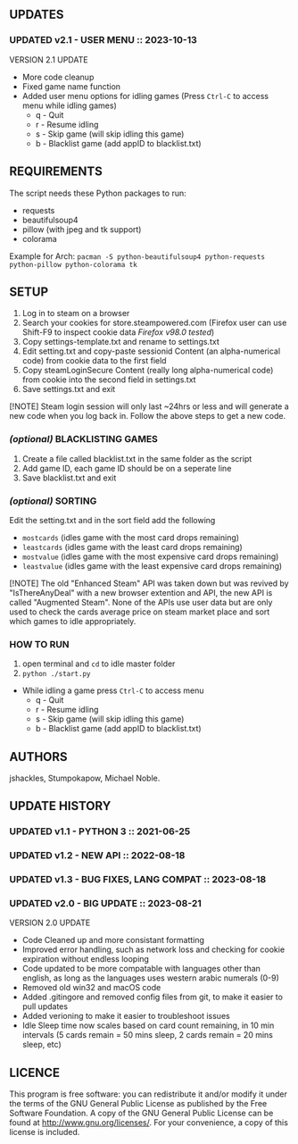## UPDATES

### UPDATED v2.1 - USER MENU :: 2023-10-13

VERSION 2.1 UPDATE
 * More code cleanup
 * Fixed game name function
 * Added user menu options for idling games (Press `Ctrl-C` to access menu while idling games)
 	* q - Quit
 	* r - Resume idling
 	* s - Skip game (will skip idling this game)
 	* b - Blacklist game (add appID to blacklist.txt)

## REQUIREMENTS

The script needs these Python packages to run:
 * requests
 * beautifulsoup4
 * pillow (with jpeg and tk support)
 * colorama

Example for Arch:
`pacman -S python-beautifulsoup4 python-requests python-pillow python-colorama tk`

## SETUP
1. Log in to steam on a browser
2. Search your cookies for store.steampowered.com (Firefox user can use Shift-F9 to inspect cookie data _Firefox v98.0 tested_)
3. Copy settings-template.txt and rename to settings.txt
4. Edit setting.txt and copy-paste sessionid Content (an alpha-numerical code) from cookie data to the first field
5. Copy steamLoginSecure Content (really long alpha-numerical code) from cookie into the second field in settings.txt
6. Save settings.txt and exit

[!NOTE]
Steam login session will only last ~24hrs or less and will generate a new code when you log back in. Follow the above steps to get a new code.

### _(optional)_ BLACKLISTING GAMES
1. Create a file called blacklist.txt in the same folder as the script
2. Add game ID, each game ID should be on a seperate line
3. Save blacklist.txt and exit

### _(optional)_ SORTING
Edit the setting.txt and in the sort field add the following

 * `mostcards`     (idles game with the most card drops remaining)
 * `leastcards`    (idles game with the least card drops remaining)
 * `mostvalue`     (idles game with the most expensive card drops remaining)
 * `leastvalue`    (idles game with the least expensive card drops remaining)

[!NOTE]
The old "Enhanced Steam" API was taken down but was revived by "IsThereAnyDeal" with a new browser extention and API, the new API is called "Augmented Steam". None of the APIs use user data but are only used to check the cards average price on steam market place and sort which games to idle appropriately.

### HOW TO RUN
1. open terminal and `cd` to idle master folder
2. `python ./start.py`

* While idling a game press `Ctrl-C` to access menu
  * q - Quit
  * r - Resume idling
  * s - Skip game (will skip idling this game)
  * b - Blacklist game (add appID to blacklist.txt)


## AUTHORS

jshackles, Stumpokapow, Michael Noble.

## UPDATE HISTORY

### UPDATED v1.1 - PYTHON 3 :: 2021-06-25

### UPDATED v1.2 - NEW API :: 2022-08-18

### UPDATED v1.3 - BUG FIXES, LANG COMPAT :: 2023-08-18

### UPDATED v2.0 - BIG UPDATE :: 2023-08-21

VERSION 2.0 UPDATE
 * Code Cleaned up and more consistant formatting
 * Improved error handling, such as network loss and checking for cookie expiration without endless looping
 * Code updated to be more compatable with languages other than english, as long as the languages uses western arabic numerals (0-9)
 * Removed old win32 and macOS code
 * Added .gitingore and removed config files from git, to make it easier to pull updates
 * Added verioning to make it easier to troubleshoot issues
 * Idle Sleep time now scales based on card count remaining, in 10 min intervals (5 cards remain = 50 mins sleep, 2 cards remain = 20 mins sleep, etc)

## LICENCE
This program is free software: you can redistribute it and/or modify it under the terms of the GNU General Public 
License as published by the Free Software Foundation. A copy of the GNU General Public License can be found at 
http://www.gnu.org/licenses/. For your convenience, a copy of this license is included.